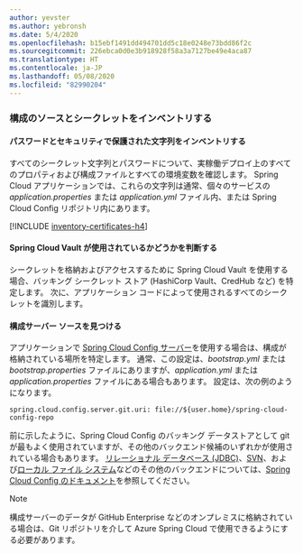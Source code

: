 ```yaml
---
author: yevster
ms.author: yebronsh
ms.date: 5/4/2020
ms.openlocfilehash: b15ebf1491dd494701dd5c18e0248e73bdd86f2c
ms.sourcegitcommit: 226ebca0d0e3b918928f58a3a7127be49e4aca87
ms.translationtype: HT
ms.contentlocale: ja-JP
ms.lasthandoff: 05/08/2020
ms.locfileid: "82990204"
---
```

### <a name="inventory-configuration-sources-and-secrets"></a>構成のソースとシークレットをインベントリする

#### <a name="inventory-passwords-and-secure-strings"></a>パスワードとセキュリティで保護された文字列をインベントリする

すべてのシークレット文字列とパスワードについて、実稼働デプロイ上のすべてのプロパティおよび構成ファイルとすべての環境変数を確認します。 Spring Cloud アプリケーションでは、これらの文字列は通常、個々のサービスの *application.properties* または *application.yml* ファイル内、または Spring Cloud Config リポジトリ内にあります。

[!INCLUDE [inventory-certificates-h4](inventory-certificates-h4.md)]

#### <a name="determine-whether-spring-cloud-vault-is-used"></a>Spring Cloud Vault が使用されているかどうかを判断する

シークレットを格納およびアクセスするために Spring Cloud Vault を使用する場合、バッキング シークレット ストア (HashiCorp Vault、CredHub など) を特定します。 次に、アプリケーション コードによって使用されるすべてのシークレットを識別します。

#### <a name="locate-the-configuration-server-source"></a>構成サーバー ソースを見つける

アプリケーションで [Spring Cloud Config サーバー](https://cloud.spring.io/spring-cloud-config/reference/html/#_spring_cloud_config_server)を使用する場合は、構成が格納されている場所を特定します。 通常、この設定は、*bootstrap.yml* または *bootstrap.properties* ファイルにありますが、*application.yml* または *application.properties* ファイルにある場合もあります。 設定は、次の例のようになります。

```properties
spring.cloud.config.server.git.uri: file://${user.home}/spring-cloud-config-repo
```

前に示したように、Spring Cloud Config のバッキング データストアとして git が最もよく使用されていますが、その他のバックエンド候補のいずれかが使用されている場合もあります。 [リレーショナル データベース (JDBC)](https://cloud.spring.io/spring-cloud-config/reference/html/#_jdbc_backend)、[SVN](https://cloud.spring.io/spring-cloud-config/reference/html/#_version_control_backend_filesystem_use)、および[ローカル ファイル システム](https://cloud.spring.io/spring-cloud-config/reference/html/#_file_system_backend)などのその他のバックエンドについては、[Spring Cloud Config のドキュメント](https://cloud.spring.io/spring-cloud-config/reference/html/#_environment_repository)を参照してください。

> [!NOTE]
> 構成サーバーのデータが GitHub Enterprise などのオンプレミスに格納されている場合は、Git リポジトリを介して Azure Spring Cloud で使用できるようにする必要があります。
